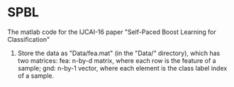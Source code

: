 # SPBL
The matlab code for the IJCAI-16 paper "Self-Paced Boost Learning for Classification"

1. Store the data as "Data/fea.mat" (in the "Data/" directory), which has two matrices:
   fea: n-by-d matrix, where each row is the feature of a sample;
   gnd: n-by-1 vector, where each element is the class label index of a sample.
